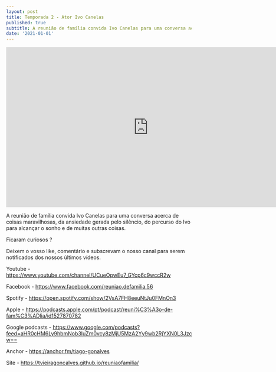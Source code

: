 ```yaml
---
layout: post
title: Temporada 2 - Ator Ivo Canelas
published: true
subtitle: A reunião de família convida Ivo Canelas para uma conversa acerca de  coisas maravilhosas, da ansiedade gerada pelo silêncio, do percurso do  Ivo para alcançar o sonho e de muitas outras coisas.
date: '2021-01-01'
---
```

<iframe width="770" height="433" src="https://www.youtube.com/embed/ESWE6ieQiWQ" frameborder="0" allow="accelerometer; autoplay; clipboard-write; encrypted-media; gyroscope; picture-in-picture" allowfullscreen></iframe>

A reunião de família convida Ivo Canelas para uma conversa acerca de  coisas maravilhosas, da ansiedade gerada pelo silêncio, do percurso do  Ivo para alcançar o sonho e de muitas outras coisas.


Ficaram curiosos ?   


Deixem o vosso like, comentário e subscrevam o nosso canal para serem notificados dos nossos últimos vídeos.

Youtube - https://www.youtube.com/channel/UCueOpwEu7_GYcp6c9wccR2w

Facebook -  https://www.facebook.com/reuniao.defamilia.56

Spotify -   https://open.spotify.com/show/2VsA7FH8eeuNtJu0FMnOn3

Apple -  https://podcasts.apple.com/pt/podcast/reuni%C3%A3o-de-fam%C3%ADlia/id1527870782

Google podcasts -  https://www.google.com/podcasts?feed=aHR0cHM6Ly9hbmNob3IuZm0vcy8zMjU5MzA2Yy9wb2RjYXN0L3Jzcw==  

Anchor -  https://anchor.fm/tiago-gonalves

Site -  https://tvieiragoncalves.github.io/reuniaofamilia/
